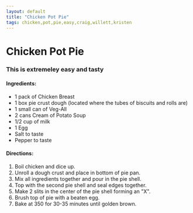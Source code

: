 ```yaml
---
layout: default
title: "Chicken Pot Pie"
tags: chicken,pot,pie,easy,craig,willett,kristen
---
```

# Chicken Pot Pie

### This is extremeley easy and tasty

#### Ingredients:
- 1 pack of Chicken Breast
- 1 box pie crust dough (located where the tubes of biscuits and rolls are)
- 1 small can of Veg-All
- 2 cans Cream of Potato Soup
- 1/2 cup of milk
- 1 Egg
- Salt to taste
- Pepper to taste

#### Directions:
1. Boil chicken and dice up. 
2. Unroll a dough crust and place in bottom of pie pan. 
3. Mix all ingredients together and pour in the pie shell. 
4. Top with the second pie shell and seal edges together. 
5. Make 2 slits in the center of the pie shell forming an "X". 
6. Brush top of pie with a beaten egg. 
7. Bake at 350 for 30-35 minutes until golden brown.

